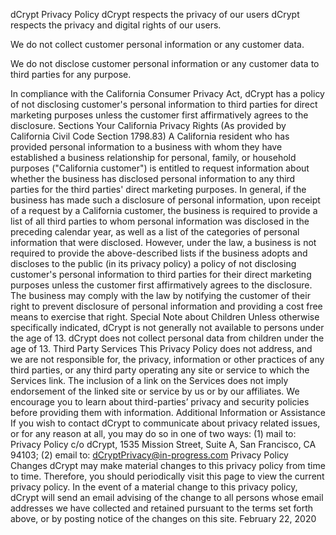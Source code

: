 dCrypt Privacy Policy
dCrypt respects the privacy of our users
dCrypt respects the privacy and digital rights of our users. 

We do not collect customer personal information or any customer data.

 We do not disclose customer personal information or  any customer data to third parties for any purpose.

In compliance with the California Consumer Privacy Act, dCrypt has a policy of not disclosing customer's personal information to third parties for direct marketing purposes unless the customer first affirmatively agrees to the disclosure.
Sections
Your California Privacy Rights (As provided by California Civil Code Section 1798.83)
A California resident who has provided personal information to a business with whom they have established a business relationship for personal, family, or household purposes ("California customer") is entitled to request information about whether the business has disclosed personal information to any third parties for the third parties' direct marketing purposes. 
In general, if the business has made such a disclosure of personal information, upon receipt of a request by a California customer, the business is required to provide a list of all third parties to whom personal information was disclosed in the preceding calendar year, as well as a list of the categories of personal information that were disclosed. 
However, under the law, a business is not required to provide the above-described lists if the business adopts and discloses to the public (in its privacy policy) a policy of not disclosing customer's personal information to third parties for their direct marketing purposes unless the customer first affirmatively agrees to the disclosure. The business may comply with the law by notifying the customer of their right to prevent disclosure of personal information and providing a cost free means to exercise that right.
Special Note about Children
Unless otherwise specifically indicated, dCrypt is not  generally not available to persons under the age of 13. dCrypt does not collect personal data from children under the age of 13. 
Third Party Services
This Privacy Policy does not address, and we are not responsible for, the privacy, information or other practices of any third parties, or any third party operating any site or service to which the Services link. The inclusion of a link on the Services does not imply endorsement of the linked site or service by us or by our affiliates. We encourage you to learn about third-parties’ privacy and security policies before providing them with information.
Additional Information or Assistance
If you wish to contact dCrypt to communicate about privacy related issues, or for any reason at all, you may do so in one of two ways: (1) mail to: Privacy Policy c/o dCrypt, 1535 Mission Street, Suite A, San Francisco, CA 94103; (2) email to: dCryptPrivacy@in-progress.com
Privacy Policy Changes
dCrypt may make material changes to this privacy policy from time to time. Therefore, you should periodically visit this page to view the current privacy policy. In the event of a material change to this privacy policy, dCrypt will send an email advising of the change to all persons whose email addresses we have collected and retained pursuant to the terms set forth above, or by posting notice of the changes on this site.
February 22, 2020

